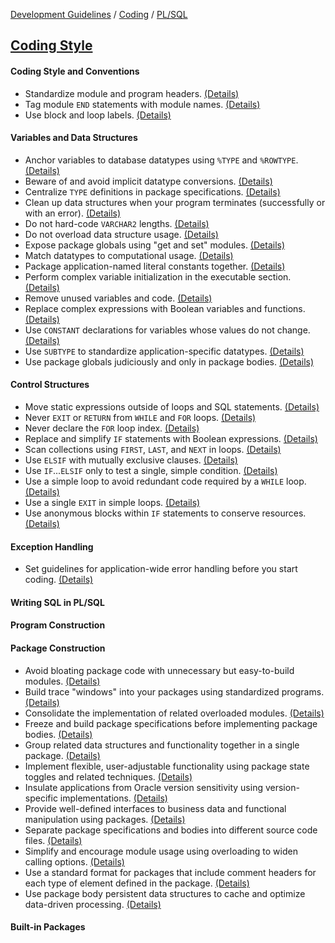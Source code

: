 [Development Guidelines](../../../README.md) / [Coding](../../../README.md#coding) / [PL/SQL](../../../README.md#coding_pl_sql)

## [Coding Style](../../../README.md#coding_pl_sql_coding_style)

#### Coding Style and Conventions

- Standardize module and program headers. [(Details)](coding_style/StdHeader.md) <a name="StdHeader"></a>
- Tag module `END` statements with module names. [(Details)](coding_style/TagEND.md) <a name="TagEnd"></a>
- Use block and loop labels. [(Details)](coding_style/UseLabels.md) <a name="UseLabels"></a>

#### Variables and Data Structures

- Anchor variables to database datatypes using `%TYPE` and `%ROWTYPE`. [(Details)](coding_style/AnchorTypes.md) <a name="AnchorTypes"></a>
- Beware of and avoid implicit datatype conversions. [(Details)](coding_style/NoImplicit.md) <a name="NoImplicit"></a>
- Centralize `TYPE` definitions in package specifications. [(Details)](coding_style/CentralizeTypes.md) <a name="CentralizeTypes"></a>
- Clean up data structures when your program terminates (successfully or with an error). [(Details)](coding_style/CleanUpDS.md) <a name="CleanUpDS"></a>
- Do not hard-code `VARCHAR2` lengths. [(Details)](coding_style/HardcodeVarchar2.md) <a name="HardcodeVarchar2"></a>
- Do not overload data structure usage. [(Details)](coding_style/OverloadDS.md) <a name="OverloadDS"></a>
- Expose package globals using "get and set" modules. [(Details)](coding_style/ExposeGetSet.md) <a name="ExposeGetSet"></a>
- Match datatypes to computational usage. [(Details)](coding_style/MatchDataTypes.md) <a name="MatchDataTypes"></a>
- Package application-named literal constants together. [(Details)](coding_style/PackAppConst.md) <a name="PackAppConst"></a>
- Perform complex variable initialization in the executable section. [(Details)](coding_style/ComplexExec.md) <a name="ComplexExec"></a>
- Remove unused variables and code. [(Details)](coding_style/RemoveUnused.md) <a name="RemoveUnused"></a>
- Replace complex expressions with Boolean variables and functions. [(Details)](coding_style/ComplexBoolean.md) <a name="ComplexBoolean"></a>
- Use `CONSTANT` declarations for variables whose values do not change. [(Details)](coding_style/UseConstant.md) <a name="UseConstant"></a>
- Use `SUBTYPE` to standardize application-specific datatypes. [(Details)](coding_style/UseSubtype.md) <a name="UseSubtype"></a>
- Use package globals judiciously and only in package bodies. [(Details)](coding_style/PackageGlobals.md) <a name="PackageGlobals"></a>

#### Control Structures

- Move static expressions outside of loops and SQL statements. [(Details)](coding_style/StaticLoop.md) <a name="StaticLoop"></a>
- Never `EXIT` or `RETURN` from `WHILE` and `FOR` loops. [(Details)](coding_style/NeverExit.md) <a name="NeverExit"></a>
- Never declare the `FOR` loop index. [(Details)](coding_style/NeverForLoop.md) <a name="NeverForLoop"></a>
- Replace and simplify `IF` statements with Boolean expressions. [(Details)](coding_style/IfByBoolean.md) <a name="IfByBoolean"></a>
- Scan collections using `FIRST`, `LAST`, and `NEXT` in loops. [(Details)](coding_style/FirstLastNext.md) <a name="FirstLastNext"></a>
- Use `ELSIF` with mutually exclusive clauses. [(Details)](coding_style/ElseIfMutually.md) <a name="ElseIfMutually"></a>
- Use `IF`...`ELSIF` only to test a single, simple condition. [(Details)](coding_style/ElseIfSimple.md) <a name="ElseIfSimple"></a>
- Use a simple loop to avoid redundant code required by a `WHILE` loop. [(Details)](coding_style/SimpleLoop.md) <a name="SimpleLoop"></a>
- Use a single `EXIT` in simple loops. [(Details)](coding_style/SimpleExit.md) <a name="SimpleExit"></a>
- Use anonymous blocks within `IF` statements to conserve resources. [(Details)](coding_style/AnonymousIf.md) <a name="AnonymousIf"></a>

#### Exception Handling

- Set guidelines for application-wide error handling before you start coding. [(Details)](coding_style/ExceptionGuide.md) <a name="ExceptionGuide"></a>

#### Writing SQL in PL/SQL


#### Program Construction


#### Package Construction

- Avoid bloating package code with unnecessary but easy-to-build modules. [(Details)](coding_style/AvoidBloating.md) <a name="AvoidBloating"></a>
- Build trace "windows" into your packages using standardized programs. [(Details)](coding_style/PackageTrace.md) <a name="PackageTrace"></a>
- Consolidate the implementation of related overloaded modules. [(Details)](coding_style/ConsolidateOverloading.md) <a name="ConsolidateOverloading"></a>
- Freeze and build package specifications before implementing package bodies. [(Details)](coding_style/PackageSpec.md) <a name="PackageSpec"></a>
- Group related data structures and functionality together in a single package. [(Details)](coding_style/GroupRelated.md) <a name="GroupRelated"></a>
- Implement flexible, user-adjustable functionality using package state toggles and related techniques. [(Details)](coding_style/AdjustablePackage.md) <a name="AdjustablePackage"></a>
- Insulate applications from Oracle version sensitivity using version-specific implementations. [(Details)](coding_style/VersionSpecific.md) <a name="VersionSpecific"></a>
- Provide well-defined interfaces to business data and functional manipulation using packages. [(Details)](coding_style/InterfacePackage.md) <a name="InterfacePackage"></a>
- Separate package specifications and bodies into different source code files. [(Details)](coding_style/SeparateSpecBody.md) <a name="SeparateSpecBody"></a>
- Simplify and encourage module usage using overloading to widen calling options. [(Details)](coding_style/UsingOverloading.md) <a name="UsingOverloading"></a>
- Use a standard format for packages that include comment headers for each type of element defined in the package. [(Details)](coding_style/PackageStandard.md) <a name="PackageStandard"></a>
- Use package body persistent data structures to cache and optimize data-driven processing. [(Details)](coding_style/BodyPersistent.md) <a name="BodyPersistent"></a>

#### Built-in Packages



